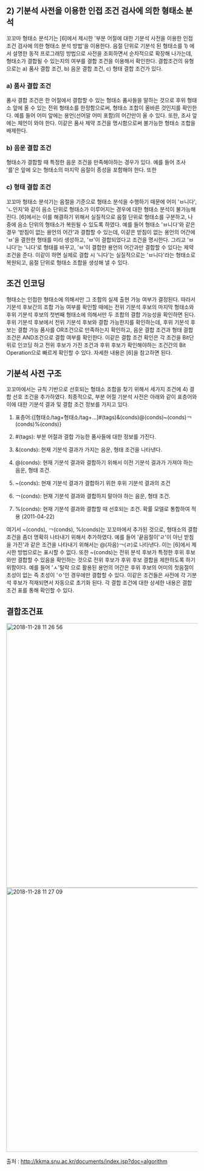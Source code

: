 ## 2) 기분석 사전을 이용한 인접 조건 검사에 의한 형태소 분석

꼬꼬마 형태소 분석기는 [6]에서 제시한 '부분 어절에 대한 기분석 사전을 이용한 인접 조건 검사에 의한 형태소 분석 방법'을 이용한다. 
음절 단위로 기분석 된 형태소를 1) 에서 설명한 동적 프로그래밍 방법으로 사전을 조회하면서 순차적으로 확장해 나가는데, 
형태소가 결합될 수 있는지의 여부를 결합 조건을 이용해서 확인한다. 
결합조건의 유형으로는 a) 품사 결합 조건, b) 음운 결합 조건, c) 형태 결합 조건가 있다.

### a) 품사 결합 조건
품사 결합 조건은 한 어절에서 결합할 수 있는 형태소 품사들을 말하는 것으로 후위 형태소 앞에 올 수 있는 전위 형태소를 한정함으로써, 형태소 조합이 올바른 것인지를 확인한다. 
예를 들어 어미 앞에는 용언(선어말 어미 포함)의 어간만이 올 수 있다. 또한, 조사 앞에는 체언이 와야 한다. 이같은 품사 제약 조건을 명시함으로써 불가능한 형태소 조합을 배제한다.

### b) 음운 결합 조건
형태소가 결합할 때 특정한 음운 조건을 만족해야하는 경우가 있다. 예를 들어 조사 '를'은 앞에 오는 형태소의 마지막 음절이 종성을 포함해야 한다. 또한

### c) 형태 결합 조건
꼬꼬마 형태소 분석기는 음절을 기준으로 형태소 분석을 수행하기 때문에 어미 'ㅂ니다', 'ㄴ인지'와 같이 음소 단위로 형태소가 이루어지는 경우에 대한 형태소 분석이 불가능해 진다. 
[6]에서는 이를 해결하기 위해서 실질적으로 음절 단위로 형태소를 구분하고, 나중에 음소 단위의 형태소가 복원될 수 있도록 하였다. 
예를 들어 형태소 'ㅂ니다'와 같은 경우 '받침이 없는 용언의 어간'과 결합할 수 있는데, 이같은 받침이 없는 용언의 어간에 'ㅂ'을 결한한 형태를 미리 생성하고, 'ㅂ'이 결합되었다고 조건을 명시한다. 
그리고 'ㅂ니다'는 '니다'로 형태를 바꾸고, 'ㅂ'이 결합한 용언의 어간과만 결합할 수 있다는 제약 조건을 준다. 이같이 하면 실제로 결합 시 '니다'는 실질적으로는 'ㅂ니다'라는 형태소로 복원되고, 음절 단위로 형태소 조합을 생성해 낼 수 있다.

## 조건 인코딩
형태소는 인접한 형태소에 의해서만 그 조합의 실제 출현 가능 여부가 결정된다. 따라서 기분석 후보간의 조합 가능 여부를 확인할 때에는 전위 기분석 후보의 마지막 형태소와 후위 기분석 후보의 첫번째 형태소에 의해서만 두 조합의 결합 가능성을 확인하면 된다. 
후위 기분석 후보에서 전위 기분석 후보와 결합 가능한지를 확인하는데, 후위 기분석 후보는 결합 가능 품사를 OR조건으로 만족하는지 확인하고, 음운 결합 조건과 형태 결합 조건은 AND조건으로 결합 여부를 확인한다.
이같은 결합 조건 확인은 각 조건을 Bit단위로 인코딩 하고 전위 후보가 가진 조건과 후위 후보가 확인해야하는 조건간의 Bit Operation으로 빠르게 확인할 수 있다. 자세한 내용은 [6]을 참고하면 된다.

## 기분석 사전 구조
꼬꼬마에서는 규칙 기반으로 선호되는 형태소 조합을 찾기 위해서 세가지 조건에 4) 결합 선호 조건을 추가하였다. 최종적으로, 부분 어절 기분석 사전은 아래와 같이 표층어와 이에 대한 기분석 결과 및 결합 조건 정보를 가지고 있다.


1. 표층어:{[형태소/tag+형태소/tag+...]#(tags)&(conds)@(conds)~(conds)￢(conds)%(conds)}

2. #(tags): 부분 어절과 결합 가능한 품사들에 대한 정보를 가진다.

3. &(conds): 현재 기분석 결과가 가지는 음운, 형태 조건을 나타낸다.

4. @(conds): 현재 기분석 결과와 결합하기 위해서 이전 기분석 결과가 가져야 하는 음운, 형태 조건.

5. ~(conds): 현재 기분석 결과가 결합하기 위한 후위 기분석 결과의 조건

6. ￢(conds): 현재 기분석 결과와 결합하지 말아야 하는 음운, 형태 조건.

7. %(conds): 현재 기분석 결과와 결합할 때 선호되는 조건. 확률 모델로 통합하여 적용 (2011-04-22)

여기서 ~(conds), ￢(conds), %(conds)는 꼬꼬마에서 추가된 것으로, 형태소의 결합 조건을 좀더 명확히 나타내기 위해서 추가하였다. 예를 들어 '끝음절이'ㄹ'이 아닌 받침을 가진'과 같은 조건을 나타내기 위해서는 @(자음)￢(ㄹ)로 나타낸다. 이는 [6]에서 제시한 방법으로는 표시할 수 없다. 또한 ~(conds)는 전위 분석 후보가 특정한 후위 후보와만 결합할 수 있음을 확인하는 것으로 전위 후보가 후위 후보 결합을 제한하도록 하기 위함이다. 예를 들어 'ㅅ'탈락 으로 활용된 용언의 어간은 후위 후보의 어미의 첫음절이 초성이 없는 즉 초성이 'ㅇ'인 경우에만 결합할 수 있다. 이같은 조건들은 사전에 각 기분석 후보가 적재되면서 자동으로 초기화 된다. 각 결합 조건에 대한 상세한 내용은 결합 조건 표를 통해 확인할 수 있다.

## 결합조건표

<img width="696" alt="2018-11-28 11 26 56" src="https://user-images.githubusercontent.com/38908080/49124728-d1310380-f300-11e8-887b-9315fe5fdb81.png"><img width="695" alt="2018-11-28 11 27 09" src="https://user-images.githubusercontent.com/38908080/49124732-d2fac700-f300-11e8-82c2-a3adad1d5ee8.png">






출처 : http://kkma.snu.ac.kr/documents/index.jsp?doc=algorithm
